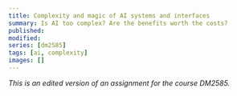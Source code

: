 ```yaml
---
title: Complexity and magic of AI systems and interfaces
summary: Is AI too complex? Are the benefits worth the costs?
published:
modified:
series: [dm2585]
tags: [ai, complexity]
images: []
---
```


_This is an edited version of an assignment for the course DM2585._
